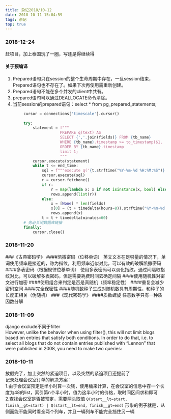 ```yaml
---
title: 杂记2018/10-12
date: 2018-10-11 15:04:59
tags: 杂记
top: true
---
```


### 2018-12-24
赶项目，加上泰国玩了一圈，写还是得继续得  
#### 关于预编译  
1. Prepared语句只在session的整个生命周期中存在，一旦session结束，Prepared语句也不存在了。如果下次再使用需重新创建。
2. Prepared语句不能在多个并发的client中共有。
3. prepared语句可以通过DEALLOCATE命令清除。
4. 当前session的prepared语句：select * from pg_prepared_statements;
```python
        cursor = connections['timescale'].cursor()
        
        try:
            statement = f"""
                        PREPARE q(text) AS
                        SELECT {','.join(fields)} FROM {tb_name}
                        WHERE {tb_name}.timestamp >= to_timestamp($1, 'yyyy-MM-dd hh24:mi:ss') - interval '1 minutes'
                        ORDER BY {tb_name}.timestamp
                        limit 1;
                        """
            cursor.execute(statement)
            while t <= end_time:
                sql = f"""execute q('{t.strftime("%Y-%m-%d %H:%M:%S")}')"""
                cursor.execute(sql)
                r = cursor.fetchone()
                if r:
                    r = map(lambda x: x if not isinstance(x, bool) else int(x), r)
                    rows.append(list(r))
                else:
                    x = [None] * len(fields)
                    x[0] = (t + timedelta(hours=8)).strftime("%Y-%m-%d %H:%M:%S")
                    rows.append(x)
                t = t + timedelta(minutes=60)
        # 务必关闭数据库链接
        finally:
            cursor.close()
```

### 2018-11-20
###《古典密码学》
####凯撒密码（位移单词）
英文文本在足够量的情况下，单词使用频率是接近的，称为指纹，利用频率近似对比，可以有效的破解凯撒密码 
####多表密码（根据规律位移单词）
使用多表密码可以淡化指纹，通过间隔取指纹对比，可以破解多表密码，但是需要耗费时间去确定间隔
####使用随机性对密文进行加密
####使用组合来判定是否是真随机（频率稳定性）
####重复会减少密码空间
####完全保密性
####随机数种子生成对随机数具有周期性，和种子的长度正相关（伪随机）
###《现代密码学》
####质数螺旋
任意数字只有一种质因数分解

### 2018-11-09
django exclude不同于filter  
However, unlike the behavior when using filter(), this will not limit blogs 
based on entries that satisfy both conditions. In order to do that, i.e. to 
select all blogs that do not contain entries published with “Lennon” that were 
published in 2008, you need to make two queries:

### 2018-10-11
放假完了，加上突然的紧迫项目，以及突然的紧迫项目还提前了  
记录处理会议室订单的解决方案：  
1.由于会议室预定是半小时算一次钱，使用桶来计算，在会议室的信息中存一个长度为48的list，索引第n个半小时，值为这半小时的价格，取时间区间求和即可  
2.查找会议室是否被预定，需要两头取值 `Q(start__lt=start, finish__gt=start) | Q(start__lt=end, finish__gt=end)`
形象的例子就是，从侧面能不能同时看全两个列车，并且一辆列车不能完全挡住另一辆
